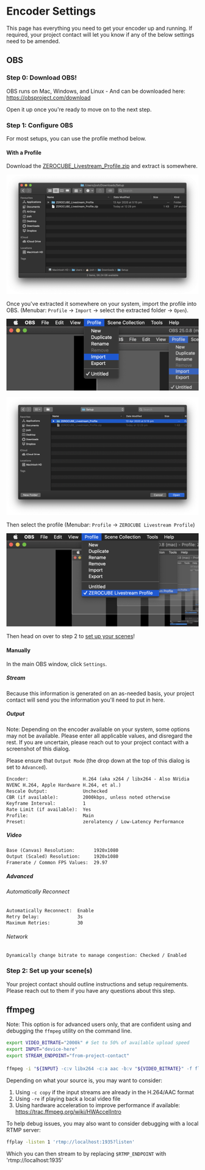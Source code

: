 # Encoder Settings

This page has everything you need to get your encoder up and running.
If required, your project contact will let you know if any of the below settings need to be amended.

## OBS

### Step 0: Download OBS!

OBS runs on Mac, Windows, and Linux - And can be downloaded here: https://obsproject.com/download

Open it up once you're ready to move on to the next step.

### Step 1: Configure OBS

For most setups, you can use the profile method below.

#### With a Profile

Download the [ZEROCUBE_Livestream_Profile.zip](obs-profiles/ZEROCUBE_Livestream_Profile.zip) and extract is somewhere.

![](screenshots/extract.png)

Once you've extracted it somewhere on your system, import the profile into OBS.
(Menubar: `Profile` -> `Import` -> select the extracted folder -> `Open`).

![](screenshots/import.png)

![](screenshots/open.png)

Then select the profile (Menubar: `Profile` -> `ZEROCUBE Livestream Profile`)

![](screenshots/select.png)

Then head on over to step 2 to [set up your scenes](#step-2-set-up-your-scenes)!

#### Manually

In the main OBS window, click `Settings`.

##### Stream

Because this information is generated on an as-needed basis, your project contact will send you the information you'll
need to put in here.

##### Output

Note: Depending on the encoder available on your system, some options may not be available.
Please enter all applicable values, and disregard the rest.
If you are uncertain, please reach out to your project contact with a screenshot of this dialog.

Please ensure that `Output Mode` (the drop down at the top of this dialog is set to `Advanced`).

```
Encoder:                    H.264 (aka x264 / libx264 - Also NVidia NVENC H.264, Apple Hardware H.264, et al.)
Rescale Output:             Unchecked
CBR (if available):         2000kbps, unless noted otherwise
Keyframe Interval:          1
Rate Limit (if available):  Yes
Profile:                    Main
Preset:                     zerolatency / Low-Latency Performance
```

##### Video

```
Base (Canvas) Resolution:       1920x1080
Output (Scaled) Resolution:     1920x1080
Framerate / Common FPS Values:  29.97
```

##### Advanced

###### Automatically Reconnect
```
Automatically Reconnect:  Enable
Retry Delay:              3s
Maximum Retries:          30
```

###### Network

```
Dynamically change bitrate to manage congestion: Checked / Enabled
```

### Step 2: Set up your scene(s)

Your project contact should outline instructions and setup requirements.
Please reach out to them if you have any questions about this step.

## ffmpeg

Note: This option is for advanced users only, that are confident using and debugging the `ffmpeg` utility on the command
line.

```bash
export VIDEO_BITRATE="2000k" # Set to 50% of available upload speed
export INPUT="device-here"
export STREAM_ENDPOINT="from-project-contact"

ffmpeg -i "${INPUT} -c:v libx264 -c:a aac -b:v "${VIDEO_BITRATE}" -f flv "${STREAM_ENDPOINT}
```

Depending on what your source is, you may want to consider:

  1. Using `-c copy` if the input streams are already in the H.264/AAC format
  1. Using `-re` if playing back a local video file
  1. Using hardware acceleration to improve performance if available: https://trac.ffmpeg.org/wiki/HWAccelIntro

To help debug issues, you may also want to consider debugging with a local RTMP server:

```bash
ffplay -listen 1 'rtmp://localhost:1935?listen'
```

Which you can then stream to by replacing `$RTMP_ENDPOINT` with 'rtmp://localhost:1935'
